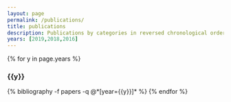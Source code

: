 ```yaml
---
layout: page
permalink: /publications/
title: publications
description: Publications by categories in reversed chronological order. Generated by jekyll-scholar.
years: [2019,2018,2016]
---
```


{% for y in page.years %}
  <h3 class="year">{{y}}</h3>
  {% bibliography -f papers -q @*[year={{y}}]* %}
{% endfor %}
